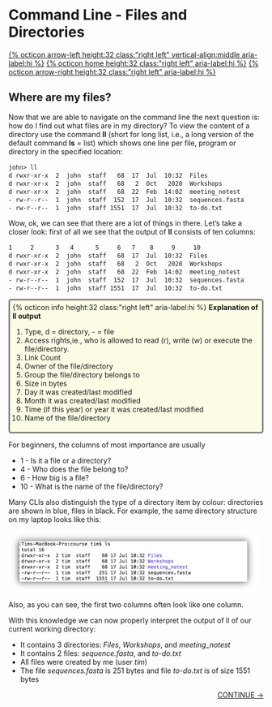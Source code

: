 # Command Line - Files and Directories

[{% octicon arrow-left height:32 class:"right left" vertical-align:middle aria-label:hi %}](INTRO_2.md) [{% octicon home height:32 class:"right left" aria-label:hi %}](index.md) [{% octicon arrow-right height:32 class:"right left" aria-label:hi %}](INTRO_4.md)


## Where are my files?

Now that we are able to navigate on the command line the next question is: how do I find out what files are in my directory? 
To view the content of a directory use the command **ll** (short for long list, i.e., a long version of the default command **ls** = list) which shows one line per file, program or directory in the specified location:

    john> ll
    d rwxr-xr-x  2  john  staff   68  17  Jul  10:32  Files
    d rwxr-xr-x  2  john  staff   68   2  Oct   2020  Workshops
    d rwxr-xr-x  2  john  staff   68  22  Feb  14:02  meeting_notest
    - rw-r--r--  1  john  staff  152  17  Jul  10:32  sequences.fasta
    - rw-r--r--  1  john  staff 1551  17  Jul  10:32  to-do.txt

Wow, ok, we can see that there are a lot of things in there. Let’s  take a closer look: first of all we see that the output of **ll** consists of ten columns:

    1     2      3   4      5     6   7    8     9     10
    d rwxr-xr-x  2  john  staff   68  17  Jul  10:32  Files
    d rwxr-xr-x  2  john  staff   68   2  Oct   2020  Workshops
    d rwxr-xr-x  2  john  staff   68  22  Feb  14:02  meeting_notest
    - rw-r--r--  1  john  staff  152  17  Jul  10:32  sequences.fasta
    - rw-r--r--  1  john  staff 1551  17  Jul  10:32  to-do.txt


<div style="background-color:#fcfce5;border-radius:5px;border-style:solid;border-color:gray;padding:5px">
  {% octicon info height:32 class:"right left" aria-label:hi %}
  <b>Explanation of ll output</b>

  <ol>
    <li>Type, d = directory, - = file</li>
    <li>Access rights,ie., who is allowed to read (r), write (w) or execute the file/directory.</li>
    <li>Link Count</li>
    <li>Owner of the file/directory</li>
    <li>Group the file/directory belongs to</li>
    <li>Size in bytes</li>
    <li>Day it was created/last modified</li>
    <li>Month it was created/last modified</li>
    <li>Time (if this year) or year it was created/last modified</li>
    <li>Name of the file/directory</li>
  </ol>
</div>

For beginners, the columns of most importance are usually

  <ul>
    <li>1 - Is it a file or a directory?</li>
    <li>4 - Who does the file belong to?</li>
    <li>6 - How big is a file?</li>
    <li>10 - What is the name of the file/directory?</li>
  </ul>

Many CLIs also distinguish the type of a directory item by colour: directories are shown in blue, files in black. For example, the same directory structure on my laptop looks like this:

<img src="figures/intro_7.png" height="120px">

Also, as you can see, the first two columns often look like one column.

With this knowledge we can now properly interpret the output of ll of our current working directory:

  <ul>
    <li>It contains 3 directories: <i>Files</i>, <i>Workshops</i>, and <i>meeting_notest</i></li>
    <li>It contains 2 files: <i>sequence.fasta</i>, and <i>to-do.txt</i></li>
    <li>All files were created by me  (user <i>tim</i>)</li>
    <li>The file <i>sequences.fasta</i> is 251 bytes and file <i>to-do.txt</i> is of size 1551 bytes</li>
  </ul>

<p align="right"><a href="https://bluemountainsanalytics.github.io/BMA_CLI-tutorial/INTRO_4.html">CONTINUE -></a></p>

